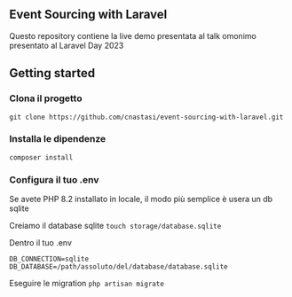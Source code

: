 ## Event Sourcing with Laravel

Questo repository contiene la live demo presentata al talk omonimo presentato al Laravel Day 2023

## Getting started 
### Clona il progetto 
`git clone https://github.com/cnastasi/event-sourcing-with-laravel.git`

### Installa le dipendenze
`composer install`

### Configura il tuo .env
Se avete PHP 8.2 installato in locale, il modo più semplice è usera un db sqlite

Creiamo il database sqlite
`touch storage/database.sqlite`

Dentro il tuo .env
```
DB_CONNECTION=sqlite
DB_DATABASE=/path/assoluto/del/database/database.sqlite
```

Eseguire le migration
`php artisan migrate`
